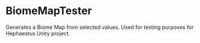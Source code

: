 # BiomeMapTester

Generates a Biome Map from selected values. Used for testing purposes for Hephaestus Unity project.

